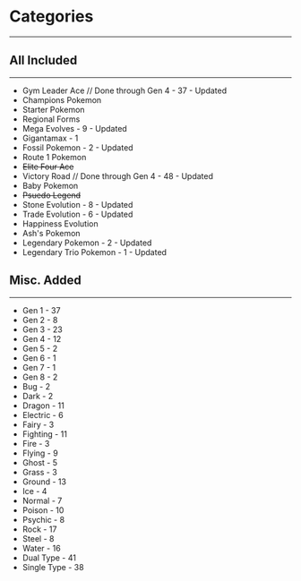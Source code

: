 # Categories
-----------
## All Included
-----------
- Gym Leader Ace // Done through Gen 4 - 37 - Updated
- Champions Pokemon
- Starter Pokemon
- Regional Forms
- Mega Evolves - 9 - Updated
- Gigantamax - 1
- Fossil Pokemon - 2 - Updated
- Route 1 Pokemon
- ~~Elite Four Ace~~
- Victory Road // Done through Gen 4 - 48 - Updated
- Baby Pokemon
- ~~Psuedo Legend~~
- Stone Evolution - 8 - Updated
- Trade Evolution - 6 - Updated
- Happiness Evolution
- Ash's Pokemon
- Legendary Pokemon - 2 - Updated
- Legendary Trio Pokemon - 1 - Updated

## Misc. Added
-----------
- Gen 1 - 37
- Gen 2 - 8
- Gen 3 - 23
- Gen 4 - 12
- Gen 5 - 2
- Gen 6 - 1
- Gen 7 - 1
- Gen 8 - 2
- Bug - 2
- Dark - 2
- Dragon -  11
- Electric - 6
- Fairy - 3
- Fighting - 11
- Fire - 3
- Flying - 9
- Ghost - 5
- Grass - 3
- Ground - 13
- Ice - 4
- Normal - 7
- Poison - 10
- Psychic - 8
- Rock - 17
- Steel - 8
- Water - 16
- Dual Type - 41
- Single Type - 38
